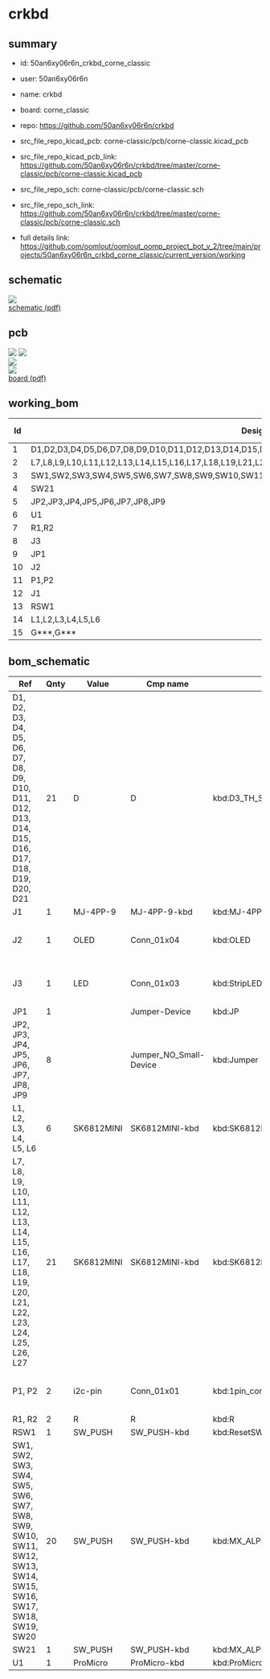 # crkbd
 
## summary 
* id: 50an6xy06r6n_crkbd_corne_classic
* user: 50an6xy06r6n
* name: crkbd
* board: corne_classic
* repo: https://github.com/50an6xy06r6n/crkbd
* src_file_repo_kicad_pcb: corne-classic/pcb/corne-classic.kicad_pcb
* src_file_repo_kicad_pcb_link: https://github.com/50an6xy06r6n/crkbd/tree/master/corne-classic/pcb/corne-classic.kicad_pcb


* src_file_repo_sch: corne-classic/pcb/corne-classic.sch
* src_file_repo_sch_link: https://github.com/50an6xy06r6n/crkbd/tree/master/corne-classic/pcb/corne-classic.sch
* full details link: https://github.com/oomlout/oomlout_oomp_project_bot_v_2/tree/main/projects/50an6xy06r6n_crkbd_corne_classic/current_version/working  

## schematic  
![](working_schematic_600.png)  
[schematic (pdf)](working_schematic.pdf)  

## pcb  
![](working_3d_600.png) 
![](working_3d_front_600.png)  
![](working_3d_back_600.png)  
![](working_600.png)  
[board (pdf)](working.pdf)  

## working_bom
| Id | Designator | Footprint | Quantity | Designation | Supplier and ref |  | None | 
| --- | --- | --- | --- | --- | --- | --- | --- | 
| 1 | D1,D2,D3,D4,D5,D6,D7,D8,D9,D10,D11,D12,D13,D14,D15,D16,D17,D18,D19,D20,D21 | D3_TH_SMD | 21 | D |  |  | [''] | 
| 2 | L7,L8,L9,L10,L11,L12,L13,L14,L15,L16,L17,L18,L19,L21,L22,L23,L24,L25,L26,L27 | SK6812MINI_rev | 20 | SK6812MINI |  |  | [''] | 
| 3 | SW1,SW2,SW3,SW4,SW5,SW6,SW7,SW8,SW9,SW10,SW11,SW12,SW13,SW14,SW15,SW16,SW17,SW18,SW19,SW20 | MX_ALPS_PG1350_noLed | 20 | SW_PUSH |  |  | [''] | 
| 4 | SW21 | MX_ALPS_PG1350_noLed_1.75u | 1 | SW_PUSH |  |  | [''] | 
| 5 | JP2,JP3,JP4,JP5,JP6,JP7,JP8,JP9 | Jumper | 8 |   |  |  | [''] | 
| 6 | U1 | ProMicro_v2 | 1 | ProMicro |  |  | [''] | 
| 7 | R1,R2 | R | 2 | R |  |  | [''] | 
| 8 | J3 | StripLED_rev | 1 | LED |  |  | [''] | 
| 9 | JP1 | JPC2 | 1 |   |  |  | [''] | 
| 10 | J2 | OLED | 1 | OLED |  |  | [''] | 
| 11 | P1,P2 | 1pin_conn | 2 | i2c-pin |  |  | [''] | 
| 12 | J1 | MJ-4PP-9 | 1 | MJ-4PP-9 |  |  | [''] | 
| 13 | RSW1 | ResetSW | 1 | Reset |  |  | [''] | 
| 14 | L1,L2,L3,L4,L5,L6 | SK6812MINI_underglow_rev | 6 | SK6812MINI |  |  | [''] | 
| 15 | G***,G*** | corne | 2 | LOGO |  |  | [''] | 


## bom_schematic
| Ref | Qnty | Value | Cmp name | Footprint | Description | Vendor | DNP | 
| --- | --- | --- | --- | --- | --- | --- | --- | 
| D1, D2, D3, D4, D5, D6, D7, D8, D9, D10, D11, D12, D13, D14, D15, D16, D17, D18, D19, D20, D21 | 21 | D | D | kbd:D3_TH_SMD | Diode |  |  | 
| J1 | 1 | MJ-4PP-9 | MJ-4PP-9-kbd | kbd:MJ-4PP-9 |  |  |  | 
| J2 | 1 | OLED | Conn_01x04 | kbd:OLED | Generic connector, single row, 01x04, script generated (kicad-library-utils/schlib/autogen/connector/) |  |  | 
| J3 | 1 | LED | Conn_01x03 | kbd:StripLED_rev | Generic connector, single row, 01x03, script generated (kicad-library-utils/schlib/autogen/connector/) |  |  | 
| JP1 | 1 |  | Jumper-Device | kbd:JP |  |  |  | 
| JP2, JP3, JP4, JP5, JP6, JP7, JP8, JP9 | 8 |  | Jumper_NO_Small-Device | kbd:Jumper |  |  |  | 
| L1, L2, L3, L4, L5, L6 | 6 | SK6812MINI | SK6812MINI-kbd | kbd:SK6812MINI_underglow |  |  |  | 
| L7, L8, L9, L10, L11, L12, L13, L14, L15, L16, L17, L18, L19, L20, L21, L22, L23, L24, L25, L26, L27 | 21 | SK6812MINI | SK6812MINI-kbd | kbd:SK6812MINI_rev |  |  |  | 
| P1, P2 | 2 | i2c-pin | Conn_01x01 | kbd:1pin_conn | Generic connector, single row, 01x01, script generated (kicad-library-utils/schlib/autogen/connector/) |  |  | 
| R1, R2 | 2 | R | R | kbd:R | Resistor |  |  | 
| RSW1 | 1 | SW_PUSH | SW_PUSH-kbd | kbd:ResetSW |  |  |  | 
| SW1, SW2, SW3, SW4, SW5, SW6, SW7, SW8, SW9, SW10, SW11, SW12, SW13, SW14, SW15, SW16, SW17, SW18, SW19, SW20 | 20 | SW_PUSH | SW_PUSH-kbd | kbd:MX_ALPS_PG1350_noLed |  |  |  | 
| SW21 | 1 | SW_PUSH | SW_PUSH-kbd | kbd:MX_ALPS_PG1350_noLed_1.75u |  |  |  | 
| U1 | 1 | ProMicro | ProMicro-kbd | kbd:ProMicro_v2 |  |  |  | 



